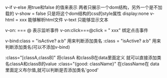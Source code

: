v-if  v-else  用true和false 的值来表示 两者只展示一个dom结构，另外一个是不加载的
v-show = false 只是将这个dom结构的css的style属性 display:none 
v-html = xxx  能够解析html文件       v-text 只能够显示文本

v-on: ===  @  表示监听事件  v-on:click===@click  = " xxx" 绑定点击事件


v-bind:class = "isActive? a:b" 用来判断添加类名
      :class = "isActive? a:b" 用来判断添加类名(可以不添加v-bind)


:class="[classA,classB]"    将classA 和classB在data里面定义 就可以直接添加类名classA和classB的value
:class="{good: className}"  在className在  data 里面定义布尔值,就可以判断是否添加类名'good'